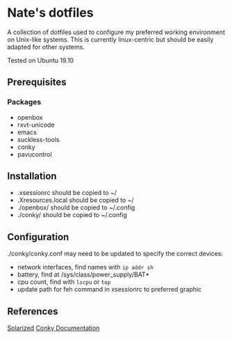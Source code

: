 # Nate's dotfiles

A collection of dotfiles used to configure my preferred working environment on Unix-like systems. This is currently linux-centric but should be easily adapted for other systems.

Tested on Ubuntu 19.10

## Prerequisites

### Packages

- openbox
- rxvt-unicode
- emacs
- suckless-tools
- conky
- pavucontrol

## Installation

- .xsessionrc should be copied to ~/
- .Xresources.local should be copied to ~/
- ./openbox/ should be copied to ~/.config
- ./conky/ should be copied to ~/.config

## Configuration

./conky/conky.conf may need to be updated to specify the correct devices:
- network interfaces, find names with `ip addr sh`
- battery, find at /sys/class/power_supply/BAT*
- cpu count, find with `lscpu` or `top`
- update path for feh command in xsessionrc to preferred graphic

## References

[Solarized](https://ethanschoonover.com/solarized/)
[Conky Documentation](http://conky.sourceforge.net/documentation.html)
